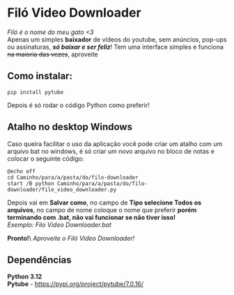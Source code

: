# Filó Video Downloader
*Filó é o nome do meu gato <3*\
Apenas um simples **baixador** de vídeos do youtube, sem anúncios, pop-ups ou assinaturas, ***só baixar e ser feliz***!
Tem uma interface simples e funciona ~~na maioria das vezes~~, aproveite

## Como instalar:

    pip install pytube
Depois é só rodar o código Python como preferir!

## Atalho no desktop Windows
Caso queira facilitar o uso da aplicação você pode criar um atalho com um arquivo bat no windows, é só criar um novo arquivo no bloco de notas e colocar o seguinte código:

    @echo off
    cd Caminho/para/a/pasta/do/filo-downloader
    start /B python Caminho/para/a/pasta/do/filo-downloader/filo_video_downloader.py
Depois vai em **Salvar como**, no campo de **Tipo selecione Todos os arquivos**, no campo de nome coloque o nome que preferir **porém terminando com .bat, não vai funcionar se não tiver isso!**\
*Exemplo: Filo Video Downloader.bat*

**Pronto!**\ 
*Aproveite o Filó Video Downloader!*

## Dependências
**Python 3.12** \
**Pytube** - https://pypi.org/project/pytube/7.0.16/

